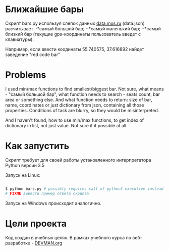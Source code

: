 # Ближайшие бары

Скрипт bars.py используя слепок данных [data.mos.ru](data.mos.ru) (data.json) расчитывает
⋅⋅*самый большой бар;
⋅⋅*самый маленький бар;
⋅⋅*самый близкий бар (текущие gps-координаты пользователь введет с клавиатуры).

Например, если ввести коодинаты 55.740575, 37.616892 найдет заведение "red code bar"

# Problems

I used min/max functions to find smallest/biggest bar. Not sure, what means - "самый большой бар", what function needs to search - seats count, bar area or something else. And what function needs to return: size of bar, name, coordinates or just dictionary  from json, containing all those properties.  Conditions of task are blurry, so they would be misinterpreted.

And I haven't found, how to use min/max functions, to get index of dictionary in list, not just value. Not sure if it possible at all.


# Как запустить

Скрипт требует для своей работы установленного интерпретатора Python версии 3.5

Запуск на Linux:

```bash

$ python bars.py # possibly requires call of python3 executive instead of just python
# FIXME вывести пример ответа скрипта

```

Запуск на Windows происходит аналогично.

# Цели проекта

Код создан в учебных целях. В рамках учебного курса по веб-разработке - [DEVMAN.org](https://devman.org)
